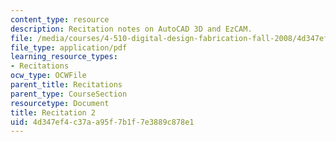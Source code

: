 ```yaml
---
content_type: resource
description: Recitation notes on AutoCAD 3D and EzCAM.
file: /media/courses/4-510-digital-design-fabrication-fall-2008/4d347ef4c37aa95f7b1f7e3889c878e1_rec2.pdf
file_type: application/pdf
learning_resource_types:
- Recitations
ocw_type: OCWFile
parent_title: Recitations
parent_type: CourseSection
resourcetype: Document
title: Recitation 2
uid: 4d347ef4-c37a-a95f-7b1f-7e3889c878e1
---
```

